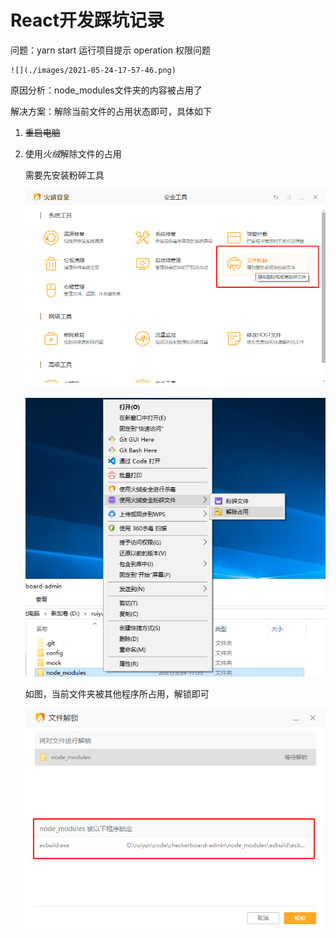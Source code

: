 # React开发踩坑记录

问题：yarn start 运行项目提示 operation 权限问题

    ![](./images/2021-05-24-17-57-46.png)

原因分析：node_modules文件夹的内容被占用了

解决方案：解除当前文件的占用状态即可，具体如下

1. ~~重启电脑~~

2. 使用*火绒*解除文件的占用

    需要先安装粉碎工具

    ![](./images/2021-05-24-18-02-01.png)

    ![](./images/2021-05-24-18-00-46.png)

    如图，当前文件夹被其他程序所占用，解锁即可

    ![](./images/2021-05-24-18-01-29.png)